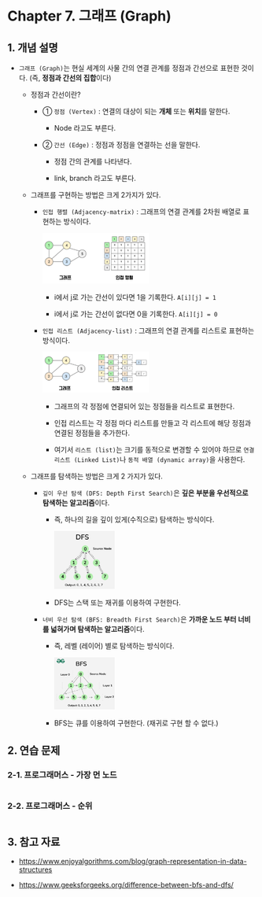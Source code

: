 # Chapter 7. 그래프 (Graph)

## 1. 개념 설명

* `그래프 (Graph)`는 현실 세계의 사물 간의 연결 관계를 정점과 간선으로 표현한 것이다. (즉, **정점과 간선의 집합**이다)

    * 정점과 간선이란?
    
        * ① `정점 (Vertex)` : 연결의 대상이 되는 **개체** 또는 **위치**를 말한다.
    
            * Node 라고도 부른다.
    
        * ② `간선 (Edge)` : 정점과 정점을 연결하는 선을 말한다.
    
            * 정점 간의 관계를 나타낸다.
    
            * link, branch 라고도 부른다.
    
    * 그래프를 구현하는 방법은 크게 2가지가 있다.
        
        * `인접 행렬 (Adjacency-matrix)` : 그래프의 연결 관계를 2차원 배열로 표현하는 방식이다.
        
            <img src="./images/1.png" width="50%" height="50%">
    
            * i에서 j로 가는 간선이 있다면 1을 기록한다. `A[i][j] = 1`
    
            * i에서 j로 가는 간선이 없다면 0을 기록한다. `A[i][j] = 0`
    
        * `인접 리스트 (Adjacency-list)` : 그래프의 연결 관계를 리스트로 표현하는 방식이다.
    
            <img src="./images/2.png" width="50%" height="50%">
    
            * 그래프의 각 정점에 연결되어 있는 정점들을 리스트로 표현한다.
        
            * 인접 리스트는 각 정점 마다 리스트를 만들고 각 리스트에 해당 정점과 연결된 정점들을 추가한다.
    
            * 여기서 `리스트 (list)`는 크기를 동적으로 변경할 수 있어야 하므로 `연결 리스트 (Linked List)`나 `동적 배열 (dynamic array)`을 사용한다.
    
    * 그래프를 탐색하는 방법은 크게 2 가지가 있다.
    
        * `깊이 우선 탐색 (DFS: Depth First Search)`은 **깊은 부분을 우선적으로 탐색하는 알고리즘**이다.
    
            * 즉, 하나의 길을 깊이 있게(수직으로) 탐색하는 방식이다.
    
                <img src="./images/3.png" width="30%" height="30%">
    
            * DFS는 스택 또는 재귀를 이용하여 구현한다.
    
        * `너비 우선 탐색 (BFS: Breadth First Search)`은 **가까운 노드 부터 너비를 넓혀가며 탐색하는 알고리즘**이다.
    
            * 즉, 레벨 (레이어) 별로 탐색하는 방식이다.
    
                <img src="./images/4.png" width="30%" height="30%">    
    
            * BFS는 큐를 이용하여 구현한다. (재귀로 구현 할 수 없다.)

## 2. 연습 문제

### 2-1. 프로그래머스 - 가장 먼 노드

```java

```

### 2-2. 프로그래머스 - 순위

```java

```

## 3. 참고 자료

* https://www.enjoyalgorithms.com/blog/graph-representation-in-data-structures

* https://www.geeksforgeeks.org/difference-between-bfs-and-dfs/

